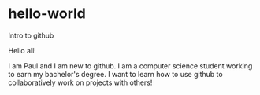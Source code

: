 # hello-world
Intro to github

Hello all!

I am Paul and I am new to github. I am a computer science student working to earn my bachelor's degree. I want to learn how to use github to collaboratively work on projects with others!

